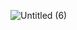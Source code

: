 ![Untitled (6)](https://user-images.githubusercontent.com/68725634/164615784-69e5c5f9-2b6f-40c6-88d1-caf103537908.jpg)
